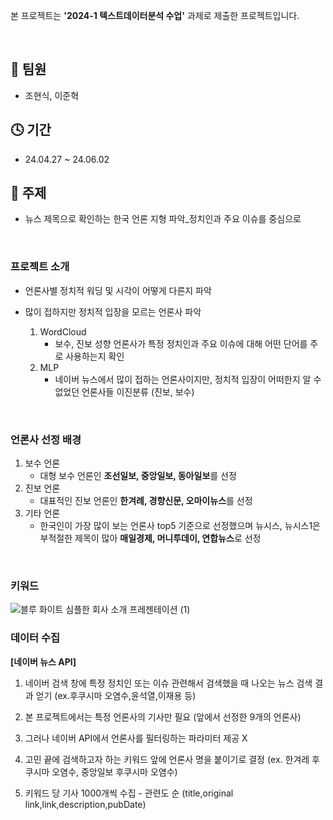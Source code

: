 본 프로젝트는 **'2024-1 텍스트데이터분석 수업'** 과제로 제출한 프로젝트입니다.

<br/>

## 👬 팀원
- 조현식, 이준혁

## 🕓 기간
- 24.04.27 ~ 24.06.02

## 📑 주제
- 뉴스 제목으로 확인하는 한국 언론 지형 파악_정치인과 주요 이슈를 중심으로

<br/> 

### 프로젝트 소개
- 언론사별 정치적 워딩 및 시각이 어떻게 다른지 파악
- 많이 접하지만 정치적 입장을 모르는 언론사 파악

  1. WordCloud
     - 보수, 진보 성향 언론사가 특정 정치인과 주요 이슈에 대해 어떤 단어를 주로 사용하는지 확인
  2. MLP
     - 네이버 뉴스에서 많이 접하는 언론사이지만, 정치적 입장이 어떠한지 알 수 없었던 언론사들 이진분류 (진보, 보수)
    
<br/>

### 언론사 선정 배경
1. 보수 언론
   - 대형 보수 언론인 **조선일보, 중앙일보, 동아일보**를 선정
2. 진보 언론
   - 대표적인 진보 언론인 **한겨례, 경향신문, 오마이뉴스**를 선정
3. 기타 언론
   - 한국인이 가장 많이 보는 언론사 top5 기준으로 선정했으며 뉴시스, 뉴시스1은 부적절한 제목이 많아 **매일경제, 머니투데이, 연합뉴스**로 선정
  
<br/>

### 키워드
![블루 화이트 심플한 회사 소개 프레젠테이션 (1)](https://github.com/hsjo827/Projects/assets/133327403/483128aa-53fd-4e85-8b2b-fe3f1fc33fcb)


### 데이터 수집

**[네이버 뉴스 API]**
<br/>
1. 네이버 검색 창에 특정 정치인 또는 이슈 관련해서 검색했을 때 나오는 뉴스 검색 결과 얻기 (ex.후쿠시마 오염수,윤석열,이재용 등)
 
2. 본 프로젝트에서는 특정 언론사의 기사만 필요 (앞에서 선정한 9개의 언론사)

3. 그러나 네이버 API에서 언론사를 필터링하는 파라미터 제공 X

4. 고민 끝에 검색하고자 하는 키워드 앞에 언론사 명을 붙이기로 결정 (ex. 한겨레 후쿠시마 오염수, 중앙일보 후쿠시마 오염수)

5. 키워드 당 기사 1000개씩 수집 - 관련도 순 (title,original link,link,description,pubDate)





